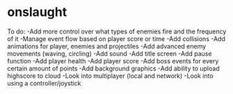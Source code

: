 # onslaught

To do:
-Add more control over what types of enemies fire and the frequency of it
-Manage event flow based on player score or time
-Add collisions
-Add animations for player, enemies and projectiles
-Add advanced enemy movements (waving, circling)
-Add sound
-Add title screen
-Add pause function
-Add player health
-Add player score
-Add boss events for every certain amount of points
-Add background graphics
-Add ability to upload highscore to cloud
-Look into multiplayer (local and network)
-Look into using a controller/joystick 
